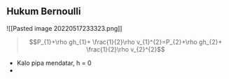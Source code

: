 ## Hukum Bernoulli
![[Pasted image 20220517233323.png]]

> $$P_{1}+\rho gh_{1}+ \frac{1}{2}\rho v_{1}^{2}=P_{2}+\rho gh_{2}+ \frac{1}{2}\rho v_{2}^{2}$$

- Kalo pipa mendatar, h = 0
- 